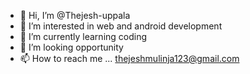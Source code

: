 - 👋 Hi, I’m @Thejesh-uppala
- 👀 I’m interested in web and android development
- 🌱 I’m currently learning coding 
- 💞️ I’m looking opportunity
- 📫 How to reach me ... thejeshmulinja123@gmail.com

<!---
Thejesh-uppala/Thejesh-uppala is a ✨ special ✨ repository because its `README.md` (this file) appears on your GitHub profile.
You can click the Preview link to take a look at your changes.
--->

